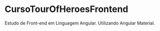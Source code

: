 # CursoTourOfHeroesFrontend

Estudo de Front-end em Linguagem Angular.
Utilizando Angular Material.
